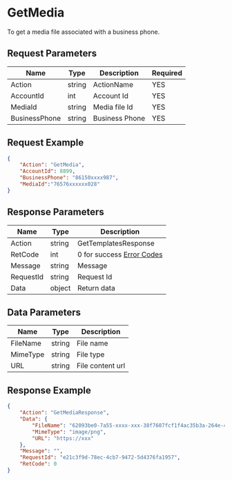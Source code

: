 # GetMedia
To get a media file associated with a business phone.  
## Request Parameters
| Name          | Type   | Description    | Required |
| ------------- | ------ | -------------- | -------- |
| Action        | string | ActionName     | YES      |
| AccountId     | int    | Account Id     | YES      |
| MediaId       | string | Media file Id  | YES      |
| BusinessPhone | string | Business Phone | YES      |


## Request Example
```json
{
    "Action": "GetMedia",
    "AccountId": 8899,
    "BusinessPhone": "86150xxxx987",
    "MediaId":"76576xxxxxx028"
}
```

## Response Parameters
| Name      | Type   | Description                                           |
| --------- | ------ | ----------------------------------------------------- |
| Action    | string | GetTemplatesResponse                                  |
| RetCode   | int    | 0 for success [Error Codes](./999-Enum.md#error_code) |
| Message   | string | Message                                               |
| RequestId | string | Request Id                                            |
| Data      | object | Return data                                           |

## Data Parameters
| Name     | Type   | Description      |
| -------- | ------ | ---------------- |
| FileName | string | File name        |
| MimeType | string | File type        |
| URL      | string | File content url |


## Response Example
```json
{
    "Action": "GetMediaResponse",
    "Data": {
        "FileName": "62093be0-7a55-xxxx-xxx-38f7607fcf1f4ac35b3a-264e-472e-bd8d-xxxxxxxxx",
        "MimeType": "image/png",
        "URL": "https://xxx"
    },
    "Message": "",
    "RequestId": "e21c3f9d-78ec-4cb7-9472-5d4376fa1957",
    "RetCode": 0
}
```